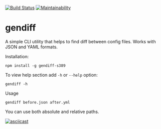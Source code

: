 [![Build Status](https://travis-ci.org/Alex-K1m/project-lvl2-s389.svg?branch=master)](https://travis-ci.org/Alex-K1m/project-lvl2-s389)
[![Maintainability](https://api.codeclimate.com/v1/badges/2cbd34bab8e5d225da24/maintainability)](https://codeclimate.com/github/Alex-K1m/project-lvl2-s389/maintainability)

# gendiff

A simple CLI utility that helps to find diff between config files. Works with JSON and YAML formats.

Installation:

```
npm install -g gendiff-s389
```

To view help section add `-h` or `--help` option:

```
gendiff -h
```

Usage

```
gendiff before.json after.yml
```

You can use both absolute and relative paths.

[![asciicast](https://asciinema.org/a/TCnt9jb7tDMx7nHzkMNsGkNmh.svg)](https://asciinema.org/a/TCnt9jb7tDMx7nHzkMNsGkNmh)
